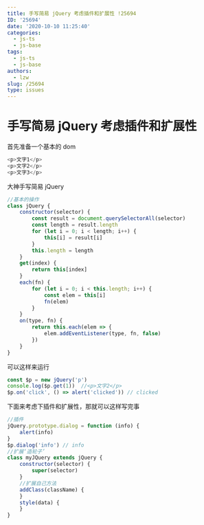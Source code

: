 ```yaml
---
title: 手写简易 jQuery 考虑插件和扩展性 !25694
ID: '25694'
date: '2020-10-10 11:25:40'
categories:
  - js-ts
  - js-base
tags:
  - js-ts
  - js-base
authors:
  - lzw
slug: /25694
type: issues
---
```


# 手写简易 jQuery 考虑插件和扩展性

首先准备一个基本的 dom

``` js 
<p>文字1</p>
<p>文字2</p>
<p>文字3</p>
```

大神手写简易 jQuery

``` js 
//基本的操作
class jQuery {
    constructor(selector) {
        const result = document.querySelectorAll(selector)
        const length = result.length
        for (let i = 0; i < length; i++) {
            this[i] = result[i]
        }
        this.length = length
    }
    get(index) {
        return this[index]
    }
    each(fn) {
        for (let i = 0; i < this.length; i++) {
            const elem = this[i]
            fn(elem)
        }
    }
    on(type, fn) {
        return this.each(elem => {
            elem.addEventListener(type, fn, false)
        })
    }
}
```

可以这样来运行

``` js 
const $p = new jQuery('p')
console.log($p.get(1))  //<p>​文字2​</p>​
$p.on('click', () => alert('clicked')) // clicked
```

下面来考虑下插件和扩展性，那就可以这样写完事

``` js 
//插件
jQuery.prototype.dialog = function (info) {
    alert(info)
}
$p.dialog('info') // info
//扩展‘造轮子’
class myJQuery extends jQuery {
    constructor(selector) {
        super(selector)
    }
    //扩展自己方法
    addClass(className) {
    }
    style(data) {
    }
}
```
 
 
 
 
 
 
 
 
 
 
 
 
 
 
 
 
 
 
 
 
 
 
 
 
 
